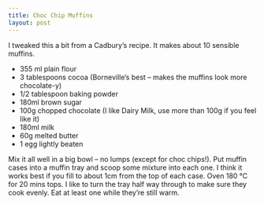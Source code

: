 ```yaml
---
title: Choc Chip Muffins
layout: post
---
```


I tweaked this a bit from a Cadbury’s recipe. It makes about 10
sensible muffins.

* 355 ml plain flour
* 3 tablespoons cocoa (Borneville’s best – makes the muffins look more chocolate-y)
* 1/2  tablespoon baking powder
* 180ml brown sugar
* 100g chopped chocolate (I like Dairy Milk, use more than 100g if you feel like it)
* 180ml milk
* 60g melted butter
* 1 egg lightly beaten

Mix it all well in a big bowl – no lumps (except for choc chips!). Put
muffin cases into a muffin tray and scoop some mixture into each
one. I think it works best if you fill to about 1cm from the top of
each case. Oven 180 °C for 20 mins tops. I like to turn the tray half
way through to make sure they cook evenly. Eat at least one while
they’re still warm.
